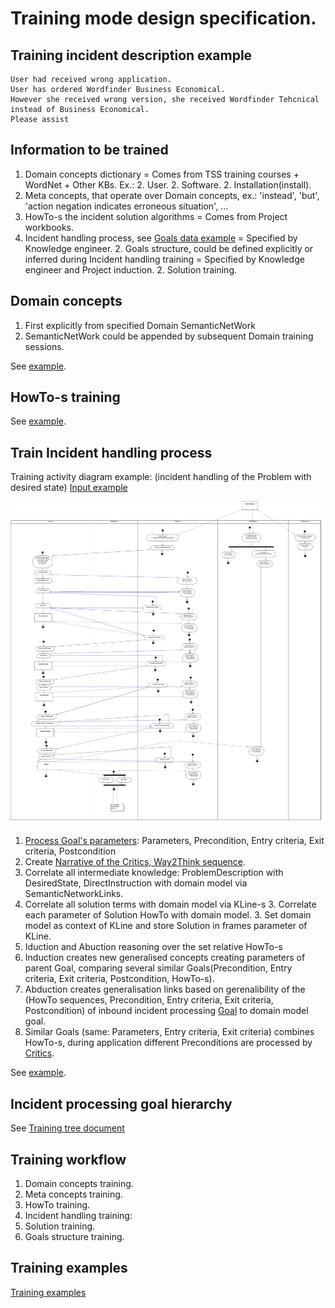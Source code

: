 # Training mode design specification.

## Training incident description example
```
User had received wrong application.
User has ordered Wordfinder Business Economical.
However she received wrong version, she received Wordfinder Tehcnical instead of Business Economical.
Please assist
```
## Information to be trained

 1. Domain concepts dictionary = Comes from TSS training courses + WordNet + Other KBs. Ex.:
    2. User.
    2. Software.
    2. Installation(install).
 1. Meta concepts, that operate over Domain concepts, ex.: 'instead', 'but', 'action negation indicates erroneous situation', ...
 1. HowTo-s the incident solution algorithms = Comes from Project workbooks.
 1. Incident handling process, see [Goals data example](training.md#Goals_data_example) = Specified by Knowledge engineer.
    2. Goals structure, could be defined explicitly or inferred during Incident handling training = Specified by Knowledge engineer and Project induction.
    2. Solution training.

## Domain concepts

 1. First explicitly from specified Domain SemanticNetWork
 1. SemanticNetWork could be appended by subsequent Domain training sessions.

See [example](training-example.md#Domain).

## HowTo-s training

See [example](training-example.md#Incident).

## Train Incident handling process

Training activity diagram example: (incident handling of the Problem with desired state)
[Input example](training-tree.md#Example)

![Incident handling training example](https://github.com/development-team/2/raw/master/doc/design-specification/uml/images/TrainingActivity.png)

 1. [Process Goal's parameters](goal.md): Parameters, Precondition, Entry criteria, Exit criteria, Postcondition
   2. Create [Narrative of the Critics, Way2Think sequence](https://github.com/development-team/2/raw/master/doc/design-specification/uml/images/HowToNarrativeActivity.png).
   2. Correlate all intermediate knowledge: ProblemDescription with DesiredState, DirectInstruction with domain model via SemanticNetworkLinks. 
   2. Correlate all solution terms with domain model via KLine-s
     3. Correlate each parameter of Solution HowTo with domain model.
     3. Set domain model as context of KLine and store Solution in frames parameter of KLine.
 1. Iduction and Abuction reasoning over the set relative HowTo-s
   2. Induction creates new generalised concepts creating parameters of parent Goal, comparing several similar Goals(Precondition, Entry criteria, Exit criteria, Postcondition, HowTo-s).
   2. Abduction creates generalisation links based on gerenalibility of the (HowTo sequences, Precondition, Entry criteria, Exit criteria, Postcondition) of inbound incident processing [Goal](goal.md) to domain model goal.
   2. Similar Goals (same: Parameters, Entry criteria, Exit criteria) combines HowTo-s, during application different Preconditions are processed by [Critics](critic.md).
      
See [example](training-example.md#Incident).

## Incident processing goal hierarchy

See [Training tree document](training-tree.md)

## Training workflow

 1. Domain concepts training.
 1. Meta concepts training.
 1. HowTo training.
 1. Incident handling training:
   2. Solution training.
   2. Goals structure training.

## Training examples
[Training examples](training-example.md)
